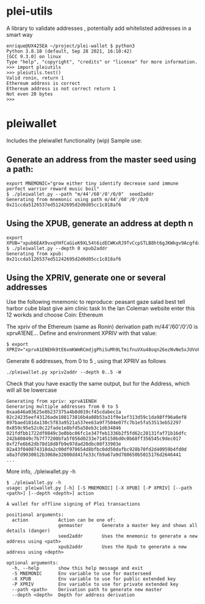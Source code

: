 # plei-utils
A library to validate addresses , potentially add whitelisted addresses in a smart way

```
enrique@UX425EA ~/project/plei-wallet $ python3
Python 3.8.10 (default, Sep 28 2021, 16:10:42) 
[GCC 9.3.0] on linux
Type "help", "copyright", "credits" or "license" for more information.
>>> import pleiutils
>>> pleiutils.test()
Valid ronin, return 1
Ethereum address is correct
Ethereum address is not correct return 1
Not even 20 bytes
>>>
```
# pleiwallet
Includes the pleiwallet functionality (wip)
Sample use:

## Generate an address from the master seed using a path:
```
export MNEMONIC="grow either tiny identify decrease sand immune perfect warrior reward music boil"
$ ./pleiwallet.py --path "m/44'/60'/0'/0/0"  seed2addr
Generating from mnemonic using path m/44'/60'/0'/0/0
0x21ccda5126537ed51242695d2d0d05cc1c818af6
```

## Using the XPUB, generate an address at depth n 
```
export XPUB="xpub6EAX9vxqYHfCaGioK9XL54t6idECWKxRJ9TvCcpSTLB8ht6gJKWkgv9AcgfdaVLbLsZehC6UyAc2hs4wkWpaokXm5UmD2Uz7kRqVGh4mLW6"
$ ./pleiwallet.py --depth 0 xpub2addr
Generating from xpub:
0x21ccda5126537ed51242695d2d0d05cc1c818af6
```

## Using the XPRIV, generate one or several addresses
Use the following mnemonic to reproduce: peasant gaze salad best tell harbor cube blast give aim clinic task
In the Ian Coleman website enter this 12 workds and choose Coin: Ethereum

The xpriv of the Ethereum (same as Ronin) derivation path m/44'/60'/0'/0 is xprvA1ENE... 
Define and environment XPRIV with that value:

```
$ export XPRIV="xprvA1ENEHk9tE6xmKWmRCmdjgPhiSuMh9LTmifnuVXu48oqn26ezNvNe5xJUVoF6fFBcUkRuTiTaU3uCpszxGJbYRKapEibjrek9btnHzLppbr"
```

Generate 6 addresses, from 0 to 5 , using that XPRIV as follows
```
./pleiwallet.py xpriv2addr --depth 0..5 -W
```
Check that you have exactly the same output, but for the Address, which will all be lowercase
```
Generating from xpriv: xprvA1ENEH
Generaring multiple addresses from 0 to 5
0xaa646a03625e8b237375a4b8d019cf45cdabec1a
02c24235eef43126ade108173816b4a08b53a31f9e1ef313d59c1da98ff96a0ef8
897baed181da130c5f83a9521a537ee63a9f7504e07fc7b1e5fa53513eb52297
0x859c95e52c0c22fade1e8bfd5a58eb3c1d634846
021fdfbb1722df0849c3e0bbc06fc1e347feb1336b2f5fd62c28131faf71b16dfc
242b80849c7b7f77200bfa5f056d0233e7145150bd0c0b68ff356545c9dec017
0xf2fe6b62db78d18d8fb9e97dad20dbc08f33903e
02a43f040874318da2c00df970654d8bfbc0dd50dafbc928b70fd2d40959b4fd0d
a8a3fd9030012b3068e32000dd41fe33cfb9a67a9d780650b5015176d2646441
...
```

More info, ./pleiwallet.py -h
```
$ ./pleiwallet.py -h
usage: pleiwallet.py [-h] [-S MNEMONIC] [-X XPUB] [-P XPRIV] [--path <path>] [--depth <depth>] action

A wallet for offline signing of Plei transactions

positional arguments:
  action           Action can be one of: 
                   genmaster       Generate a master key and shows all details (danger) 
                   seed2addr       Uses the mnemonic to generate a new address using <path>
                   xpub2addr       Uses the Xpub to generate a new address using <depth>

optional arguments:
  -h, --help       show this help message and exit
  -S MNEMONIC      Env variable to use for masterseed
  -X XPUB          Env variable to use for public extended key
  -P XPRIV         Env variable to use for private extended key
  --path <path>    Derivation path to generate new master
  --depth <depth>  Depth for address derivation
```



